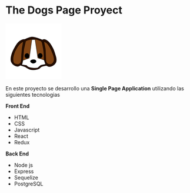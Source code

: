 # The Dogs Page Proyect

<p align='left'>
    <img src='./client/public/favicon.ico' </img>
</p>

 <p>En este proyecto se desarrollo una <strong>Single Page Application</strong> utilizando las siguientes tecnologias</p>

<p><strong>Front End</strong></p>

 - HTML
 - CSS
 - Javascript
 - React
 - Redux

 <p><strong>Back End</strong></p>

 - Node js
 - Express
 - Sequelize
 - PostgreSQL